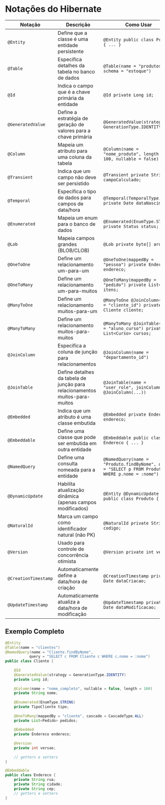 # Notações do Hibernate

| Notação           | Descrição | Como Usar |
|-------------------|-----------|-----------|
| `@Entity` | Define que a classe é uma entidade persistente | `@Entity public class Produto { ... }` |
| `@Table` | Especifica detalhes da tabela no banco de dados | `@Table(name = "produtos", schema = "estoque")` |
| `@Id` | Indica o campo que é a chave primária da entidade | `@Id private Long id;` |
| `@GeneratedValue` | Define a estratégia de geração de valores para a chave primária | `@GeneratedValue(strategy = GenerationType.IDENTITY)` |
| `@Column` | Mapeia um atributo para uma coluna da tabela | `@Column(name = "nome_produto", length = 100, nullable = false)` |
| `@Transient` | Indica que um campo não deve ser persistido | `@Transient private String campoCalculado;` |
| `@Temporal` | Especifica o tipo de dados para campos de data/hora | `@Temporal(TemporalType.DATE) private Date dataNascimento;` |
| `@Enumerated` | Mapeia um enum para o banco de dados | `@Enumerated(EnumType.STRING) private Status status;` |
| `@Lob` | Mapeia campos grandes (BLOB/CLOB) | `@Lob private byte[] arquivo;` |
| `@OneToOne` | Define um relacionamento um-para-um | `@OneToOne(mappedBy = "pessoa") private Endereco endereco;` |
| `@OneToMany` | Define um relacionamento um-para-muitos | `@OneToMany(mappedBy = "pedido") private List<Item> itens;` |
| `@ManyToOne` | Define um relacionamento muitos-para-um | `@ManyToOne @JoinColumn(name = "cliente_id") private Cliente cliente;` |
| `@ManyToMany` | Define um relacionamento muitos-para-muitos | `@ManyToMany @JoinTable(name = "aluno_curso") private List<Curso> cursos;` |
| `@JoinColumn` | Especifica a coluna de junção para relacionamentos | `@JoinColumn(name = "departamento_id")` |
| `@JoinTable` | Define detalhes da tabela de junção para relacionamentos muitos-para-muitos | `@JoinTable(name = "user_role", joinColumns = @JoinColumn(...))` |
| `@Embedded` | Indica que um atributo é uma classe embutida | `@Embedded private Endereco endereco;` |
| `@Embeddable` | Define uma classe que pode ser embutida em outra entidade | `@Embeddable public class Endereco { ... }` |
| `@NamedQuery` | Define uma consulta nomeada para a entidade | `@NamedQuery(name = "Produto.findByNome", query = "SELECT p FROM Produto p WHERE p.nome = :nome")` |
| `@DynamicUpdate` | Habilita atualização dinâmica (apenas campos modificados) | `@Entity @DynamicUpdate public class Produto { ... }` |
| `@NaturalId` | Marca um campo como identificador natural (não PK) | `@NaturalId private String codigo;` |
| `@Version` | Usado para controle de concorrência otimista | `@Version private int versao;` |
| `@CreationTimestamp` | Automaticamente define a data/hora de criação | `@CreationTimestamp private Date dataCriacao;` |
| `@UpdateTimestamp` | Automaticamente atualiza a data/hora de modificação | `@UpdateTimestamp private Date dataModificacao;` |

## Exemplo Completo

```java
@Entity
@Table(name = "clientes")
@NamedQuery(name = "Cliente.findByNome", 
           query = "SELECT c FROM Cliente c WHERE c.nome = :nome")
public class Cliente {
    
    @Id
    @GeneratedValue(strategy = GenerationType.IDENTITY)
    private Long id;
    
    @Column(name = "nome_completo", nullable = false, length = 100)
    private String nome;
    
    @Enumerated(EnumType.STRING)
    private TipoCliente tipo;
    
    @OneToMany(mappedBy = "cliente", cascade = CascadeType.ALL)
    private List<Pedido> pedidos;
    
    @Embedded
    private Endereco endereco;
    
    @Version
    private int versao;
    
    // getters e setters
}

@Embeddable
public class Endereco {
    private String rua;
    private String cidade;
    private String cep;
    // getters e setters
}